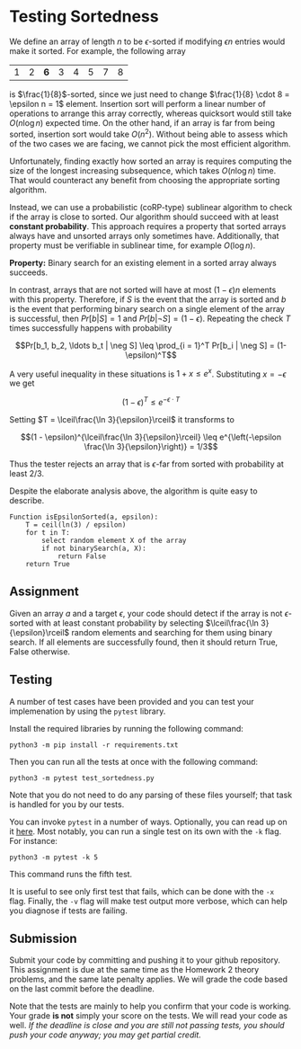 
# Testing Sortedness

We define an array of length $n$ to be $\epsilon$-sorted if modifying $\epsilon n$ entries would make it sorted. For example, the following array 

<table> 
	<tr> 
		<td> 1 </td> <td> 2 </td> <td> <b> 6 </b> </td> <td> 3 </td> <td> 4 </td> <td> 5 </td> <td> 7 </td> <td> 8 </td>
	</tr>
</table>

is $\frac{1}{8}$-sorted, since we just need to change $\frac{1}{8} \cdot 8 = \epsilon n = 1$ element. Insertion sort will perform a linear number of operations to arrange this array correctly, whereas quicksort would still take $O(n \log n)$ expected time. On the other hand, if an array is far from being sorted, insertion sort would take $O(n^2)$. Without being able to assess which of the two cases we are facing, we cannot pick the most efficient algorithm. 

Unfortunately, finding exactly how sorted an array is requires computing the size of the longest increasing subsequence, which takes $O(n \log n)$ time. That would counteract any benefit from choosing the appropriate sorting algorithm.

Instead, we can use a probabilistic (coRP-type) sublinear algorithm to check if the array is close to sorted. Our algorithm should succeed with at least **constant probability**. This approach requires a property that sorted arrays always have and unsorted arrays only sometimes have. Additionally, that property must be verifiable in sublinear time, for example $O(\log n)$. 

**Property:** Binary search for an existing element in a sorted array always succeeds.

In contrast, arrays that are not sorted will have at most $(1 - \epsilon) n$ elements with this property. Therefore, if $S$ is the event that the array is sorted and $b$ is the event that performing binary search on a single element of the array is successful, then $Pr[b | S] = 1$ and $Pr[b | \neg S] = (1 - \epsilon)$. Repeating the check $T$ times successfully happens with probability

$$Pr[b_1, b_2, \ldots b_t | \neg S] \leq \prod_{i = 1}^T Pr[b_i | \neg S] = (1-  \epsilon)^T$$

A very useful inequality in these situations is $1 + x \leq e^x$. Substituting $x = - \epsilon$ we get

$$(1 - \epsilon)^{T} \leq e^{-\epsilon \cdot T}$$

Setting $T = \lceil\frac{\ln 3}{\epsilon}\rceil$ it transforms to

$$(1 - \epsilon)^{\lceil\frac{\ln 3}{\epsilon}\rceil} \leq e^{\left(-\epsilon \frac{\ln 3}{\epsilon}\right)} = 1/3$$

Thus the tester rejects an array that is $\epsilon$-far from sorted with probability at least $2/3$.

Despite the elaborate analysis above, the algorithm is quite easy to describe.

```
Function isEpsilonSorted(a, epsilon):
	T = ceil(ln(3) / epsilon)
	for t in T:
		select random element X of the array
		if not binarySearch(a, X):
			return False
	return True
```

## Assignment

Given an array $a$ and a target $\epsilon$, your code should detect if the array is not $\epsilon$-sorted with at least constant probability by selecting $\lceil\frac{\ln 3}{\epsilon}\rceil$ random elements and searching for them using binary search. If all elements are successfully found, then it should return True, False otherwise.

## Testing

A number of test cases have been provided and you can test your implemenation by using the `pytest` library.

Install the required libraries by running the following command:

```
python3 -m pip install -r requirements.txt
```

Then you can run all the tests at once with the following command:

```
python3 -m pytest test_sortedness.py
```

Note that you do not need to do any parsing of these files yourself; that task is handled for you by our tests.

You can invoke `pytest` in a number of ways. Optionally, you can read up on it [here](https://docs.pytest.org/en/6.2.x/usage.html). Most notably, you can run a single test on its own with the `-k` flag. For instance:

```
python3 -m pytest -k 5
```

This command runs the fifth test.

It is useful to see only first test that fails, which can be done with the `-x` flag. Finally, the `-v` flag will make test output more verbose, which can help you diagnose if tests are failing.

## Submission

Submit your code by committing and pushing it to your github repository. This assignment is due at the same time as the Homework 2 theory problems, and the same late penalty applies. We will grade the code based on the last commit before the deadline.

Note that the tests are mainly to help you confirm that your code is working. Your grade **is not** simply your score on the tests. We will read your code as well. *If the deadline is close and you are still not passing tests, you should push your code anyway; you may get partial credit.*

